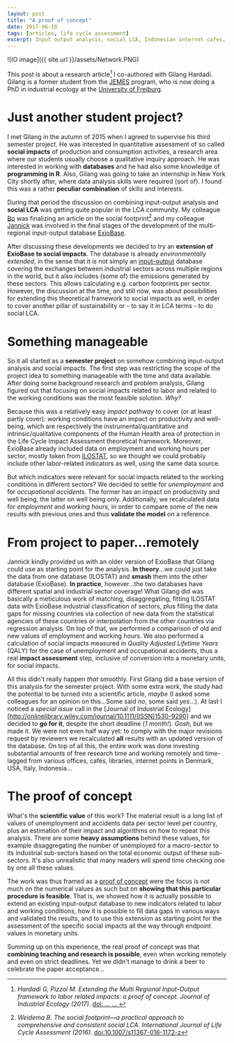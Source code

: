 ```yaml
---
layout: post
title: "A proof of concept"
date: 2017-06-10
tags: [articles, life cycle assessment]
excerpt: Input output analysis, social LCA, Indonesian internet cafes, and much more...all in one story
---
```



![IO image]({{ site.url }}/assets/Network.PNG)


This post is about a research article[^1] I co-authored with Gilang Hardadi. Gilang is a former student from the [JEMES](http://www.jemes-cisu.eu/joomla3/) program, who is now doing a PhD in industrial ecology at the [University of Freiburg](https://www.indecol.uni-freiburg.de/en).

# Just another student project?

I met Gilang in the autumn of 2015 when I agreed to supervise his third semester project. He was interested in quantitative assessment of so called **social impacts** of production and consumption activities, a research area where our students usually choose a qualitative inquiry approach. He was interested in working with **databases** and he had also some knowledge of **programming in R**. Also, Gilang was going to take an internship in New York City shortly after, where data analysis skills were required (sort of). I found this was a rather **peculiar combination** of skills and interests.  

During that period the discussion on combining input-output analysis and **social LCA** was getting quite popular in the LCA community. My colleague [Bo](http://personprofil.aau.dk/106624) was finalizing an article on the social footprint[^2] and my colleague [Jannick](http://personprofil.aau.dk/109449?lang=en) was involved in the final stages of the development of the multi-regional input-output database [ExioBase](http://www.exiobase.eu/).

After discussing these developments we decided to try an **extension of ExioBase to social impacts**. The database is already _environmentally extended_, in the sense that it is not simply an [input-output](https://en.wikipedia.org/wiki/Input%E2%80%93output_model) database covering the exchanges between industrial sectors across multiple regions in the world, but it also includes (some of) the emissions generated by these sectors. This allows calculating e.g. carbon footprints per sector. However, the discussion at the time, and still now, was about possibilities for extending this theoretical framework to social impacts as well, in order to cover another pillar of sustainability or - to say it in LCA terms - to do social LCA.

# Something manageable

So it all started as a **semester project** on somehow combining input-output analysis and social impacts. The first step was restricting the scope of the project idea to something manageable with the time and data available. After doing some background research and problem analysis, Gilang figured out that focusing on social impacts related to labor and related to the working conditions was the most feasible solution. _Why?_

Because this was a relatively easy _impact pathway_ to cover (or at least partly cover): working conditions have an impact on productivity and well-being, which are respectively the instrumental/quantitative and intrinsic/qualitative components of the Human Health area of protection in the Life Cycle Impact Assessment theoretical framework. Moreover, ExioBase already included data on employment and working hours per sector, mostly taken from [ILOSTAT](http://www.ilo.org/ilostat/), so we thought we could probably include other labor-related indicators as well, using the same data source.

But which indicators were relevant for social impacts related to the working conditions in different sectors? We decided to settle for _unemployment_ and for _occupational accidents_. The former has an impact on productivity and well being, the latter on well being only. Additionally, we recalculated data for _employment_ and _working hours_, in order to compare some of the new results with previous ones and thus **validate the model** on a reference.


# From project to paper...remotely

Jannick kindly provided us with an older version of ExioBase that Gilang could use as starting point for the analysis. **In theory**...we could just take the data from one database (ILOSTAT) and **smash** them into the other database (ExioBase). **In practice**, however...the two databases have different spatial and industrial sector coverage! What Gilang did was basically a meticulous work of matching, disaggregating, fitting ILOSTAT data with ExioBase industrial classification of sectors, plus filling the data gaps for missing countries via collection of new data from the statistical agencies of these countries or interpolation from the other countries via regression analysis. On top of that, we performed a comparison of old and new values of employment and working hours. We also performed a calculation of social impacts measured in *Quality Adjusted Lifetime Years* (QALY) for the case of unemployment and occupational accidents, thus a real **impact assessment** step, inclusive of conversion into a monetary units, for social impacts.

All this didn't really happen _that_ smoothly. First Gilang did a base version of this analysis for the semester project. With some extra work, the study had the potential to be turned into a scientific article, _maybe_ (I asked some colleagues for an opinion on this...Some said _no_, some said _yes_...). At last I noticed a *special issue* call in the [Journal of Industrial Ecology][http://onlinelibrary.wiley.com/journal/10.1111/(ISSN)1530-9290] and we decided to **go for it**, despite the short deadline (_1 month!_). _Gosh_, but we made it. We were not even half way yet: to comply with the major revisions request by reviewers we recalculated **all** results with an updated version of the database. On top of all this, the entire work was done investing substantial amounts of free research time and working remotely and time-lagged from various offices, cafés, libraries, internet points in Denmark, USA, Italy, Indonesia...

# The proof of concept

What's the **scientific value** of this work? The material result is a long list of values of unemployment and accidents data per sector level per country, plus an estimation of their impact and algorithms on how to repeat this analysis. There are some **heavy assumptions** behind these values, for example disaggregating the number of unemployed for a macro-sector to its industrial sub-sectors based on the total economic output of these sub-sectors. It's also unrealistic that many readers will spend time checking one by one all these values.

The work was thus framed as a [proof of concept](https://en.wikipedia.org/wiki/Proof_of_concept) were the focus is not much on the numerical values as such but on **showing that this particular procedure is feasible**. That is, we showed how it is actually possible to extend an existing input-output database to new indicators related to labor and working conditions, how it is possible to fill data gaps in various ways and validated the results, and to use this extension as starting point for the assessment of the specific social impacts all the way through endpoint values in monetary units.

Summing up on this experience, the real proof of concept was that **combining teaching and research is possible**, even when working remotely and even on strict deadlines. Yet we didn't manage to drink a beer to celebrate the paper acceptance...


[^1]: _Hardadi G, Pizzol M. Extending the Multi Regional Input-Output framework to labor related impacts: a proof of concept. Journal of Industrial Ecology (2017)._ [doi: ... ... ](...)
[^2]: _Weidema B. The social footprint—a practical approach to comprehensive and consistent social LCA. International Journal of Life Cycle Assessment (2016)._ [doi:10.1007/s11367-016-1172-z](https://link.springer.com/article/10.1007/s11367-016-1172-z)
